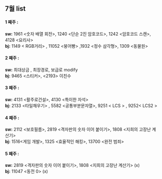 ## 7월 list

#### **1 째주 :**
**sw:** 1961 <숫자 배열 회전>, 1240 <단순 2진 암호코드>, 1242 <암호코드 스캔>, 4128 <요리사>    
**bj:** 1149 < RGB거리> , 11052 <붕어빵> ,1932 <정수 삼각형>, 1309 <동물원>  
  
#### **2 째주 :**
**sw:** 최대상금 , 최장경로, 보급로 modify  
**bj:** 9465 <스티커>, <2193> 이친수  

#### **3 째주 :**
**sw:** 4131 <활주로건설>, 4130 <특이한 자석>  
**bj:** 2133 <타일채우기> , 5582 <공통부분문자열>, 9251 < LCS > , 9252< LCS2 >

#### **4 째주 :**
**sw:** 2112 <보호필름>, 2819 <격자판의 숫자 이어 붙이기>, 1808 <지희의 고장난 계산기>  
**bj:** 1516<게임 개발>, 1325	<효율적인 해킹>, 13700	<완전 범죄>

#### **5 째주 :**  
**sw:** 2819 <격자판의 숫자 이어 붙이기>, 1808 <지희의 고장난 계산기> (x)  
**bj:** 11047 <동전 0> (x)  
